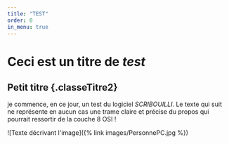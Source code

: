 ```yaml
---
title: "TEST"
order: 0
in_menu: true
---
```

# Ceci est un titre de _test_

## Petit titre {.classeTitre2}

je commence, en ce jour, un test du logiciel _SCRIBOUILLI_.
Le texte qui suit ne représente en aucun cas une trame claire et précise du propos qui pourrait ressortir de la couche 8 OSI ! 

![Texte décrivant l'image]({% link images/PersonnePC.jpg %}) 